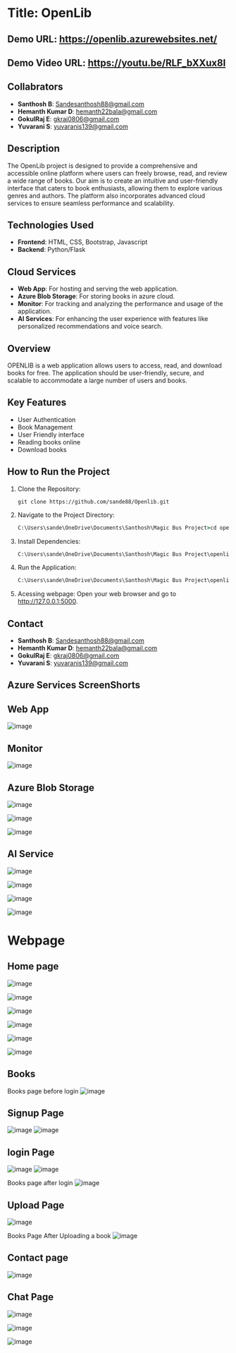 # Title: OpenLib
## Demo URL: https://openlib.azurewebsites.net/
## Demo Video URL: https://youtu.be/RLF_bXXux8I



## Collabrators

- **Santhosh B**: Sandesanthosh88@gmail.com
- **Hemanth Kumar D**: hemanth22bala@gmail.com
- **GokulRaj E**: gkraj0806@gmail.com
- **Yuvarani S**: yuvaranis139@gmail.com


## Description

The OpenLib project is designed to provide a comprehensive and accessible online platform where users can freely browse, read, and review a wide range of books. Our aim is to create an intuitive and user-friendly interface that caters to book enthusiasts, allowing them to explore various genres and authors. The platform also incorporates advanced cloud services to ensure seamless performance and scalability.

## Technologies Used

- **Frontend**: HTML, CSS, Bootstrap, Javascript
- **Backend**: Python/Flask

## Cloud Services

- **Web App**: For hosting and serving the web application.
- **Azure Blob Storage**: For storing books in azure cloud.
- **Monitor**: For tracking and analyzing the performance and usage of the application.
- **AI Services**: For enhancing the user experience with features like personalized recommendations and voice search.

## Overview
OPENLIB is a web application allows users to access, read, and download books for free. The application should be user-friendly, secure, and scalable to accommodate a large number of users and books.
## Key Features
- User Authentication
- Book Management
- User Friendly interface
- Reading books online
- Download books

## How to Run the Project
1. Clone the Repository: 

   ```
   git clone https://github.com/sande88/Openlib.git
   ```


2. Navigate to the Project Directory:

   ```cmd
   C:\Users\sande\OneDrive\Documents\Santhosh\Magic Bus Project>cd openlib
   ```

3. Install Dependencies:
   ```cmd
   C:\Users\sande\OneDrive\Documents\Santhosh\Magic Bus Project\openlib>pip install -r requirements.txt
   ```

4. Run the Application:
   ```cmd
   C:\Users\sande\OneDrive\Documents\Santhosh\Magic Bus Project\openlib>python app.py
   ```

5. Acessing webpage:
   Open your web browser and go to http://127.0.0.1:5000.

## Contact

- **Santhosh B**: Sandesanthosh88@gmail.com
- **Hemanth Kumar D**: hemanth22bala@gmail.com
- **GokulRaj E**: gkraj0806@gmail.com
- **Yuvarani S**: yuvaranis139@gmail.com

## Azure Services ScreenShorts

## Web App
![image](https://github.com/sande88/MagicBus/blob/master/openlibreadmemdimages/webapp.png)

## Monitor
![image](https://github.com/sande88/MagicBus/blob/master/openlibreadmemdimages/monitor.png)

## Azure Blob Storage
![image](https://github.com/sande88/MagicBus/blob/master/openlibreadmemdimages/storageaccount.png)

![image](https://github.com/sande88/MagicBus/blob/master/openlibreadmemdimages/blobcontainers.png)

![image](https://github.com/sande88/MagicBus/blob/master/openlibreadmemdimages/blobs.png)

## AI Service

![image](https://github.com/sande88/MagicBus/blob/master/openlibreadmemdimages/language.png)

![image](https://github.com/sande88/MagicBus/blob/master/openlibreadmemdimages/languagestudiohome.png)

![image](https://github.com/sande88/MagicBus/blob/master/openlibreadmemdimages/languagestudioquestions.png)

![image](https://github.com/sande88/MagicBus/blob/master/openlibreadmemdimages/languagestudiodeploypage.png)


# Webpage

## Home page
![image](https://github.com/sande88/MagicBus/blob/master/openlibreadmemdimages/homepage1.png)

![image](https://github.com/sande88/MagicBus/blob/master/openlibreadmemdimages/homepage2.png)

![image](https://github.com/sande88/MagicBus/blob/master/openlibreadmemdimages/homepage3.png)

![image](https://github.com/sande88/MagicBus/blob/master/openlibreadmemdimages/homepage4.png)

![image](https://github.com/sande88/MagicBus/blob/master/openlibreadmemdimages/homepage7.png)

![image](https://github.com/sande88/MagicBus/blob/master/openlibreadmemdimages/homepage8.png)

## Books
Books page before login
![image](https://github.com/sande88/MagicBus/blob/master/openlibreadmemdimages/bookpage1.png)

## Signup Page
![image](https://github.com/sande88/MagicBus/blob/master/openlibreadmemdimages/registerpage.png)
![image](https://github.com/sande88/MagicBus/blob/master/openlibreadmemdimages/registerpage2.png)


## login Page
![image](https://github.com/sande88/MagicBus/blob/master/openlibreadmemdimages/loginpage1.png)
![image](https://github.com/sande88/MagicBus/blob/master/openlibreadmemdimages/loginpage2.png)


Books page after login
![image](https://github.com/sande88/MagicBus/blob/master/openlibreadmemdimages/bookspageafterlogin.png)

## Upload Page
![image](https://github.com/sande88/MagicBus/blob/master/openlibreadmemdimages/uploadpage1.png)

Books Page After Uploading a book
![image](https://github.com/sande88/MagicBus/blob/master/openlibreadmemdimages/bookpage2.png)

## Contact page
![image](https://github.com/sande88/MagicBus/blob/master/openlibreadmemdimages/contactpage.png)

## Chat Page
![image](https://github.com/sande88/MagicBus/blob/master/openlibreadmemdimages/chatpage1.png)

![image](https://github.com/sande88/MagicBus/blob/master/openlibreadmemdimages/chatpage2.png)

![image](https://github.com/sande88/MagicBus/blob/master/openlibreadmemdimages/chatpage3.png)

